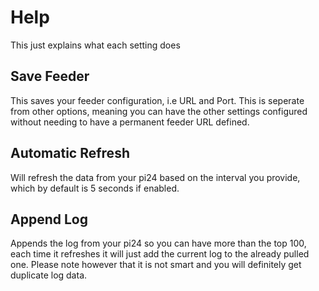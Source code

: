 # Help

This just explains what each setting does

## Save Feeder
This saves your feeder configuration, i.e URL and Port. This is seperate from other options, meaning you can have the other settings configured without needing to have a permanent feeder URL defined.

## Automatic Refresh
Will refresh the data from your pi24 based on the interval you provide, which by default is 5 seconds if enabled.

## Append Log
Appends the log from your pi24 so you can have more than the top 100, each time it refreshes it will just add the current log to the already pulled one.  Please note however that it is not smart and you will definitely get duplicate log data.